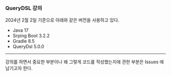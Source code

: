 ### QueryDSL 강의

2024년 2월 2일 기준으로 아래와 같은 버전을 사용하고 있다.
- Java 17
- Srping Boot 3.2.2
- Gradle 8.5
- QueryDsl 5.0.0

---

강의를 하면서 중요한 부분이나 왜 그렇게 코드를 작성했는지에 관한 부분은 Issues 에 남기고자 한다.
